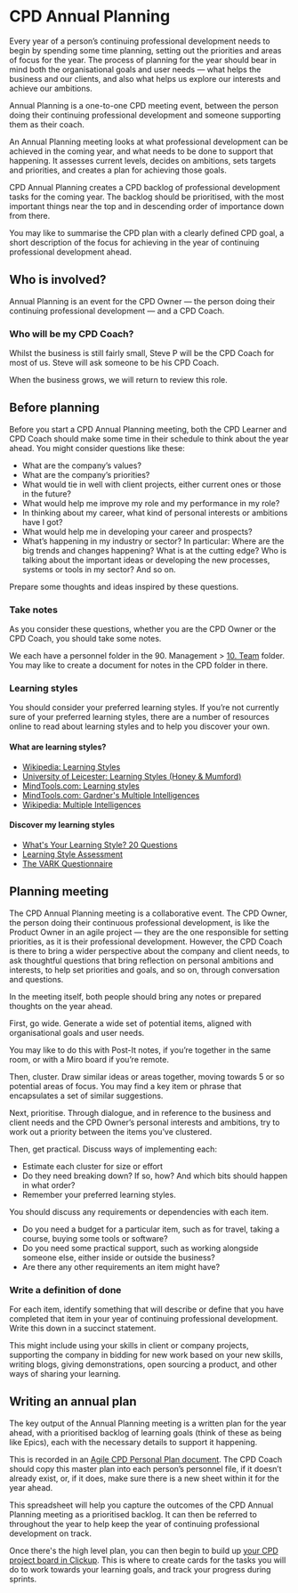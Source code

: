 # CPD Annual Planning

Every year of a person’s continuing professional development needs to begin by spending some time planning, setting out the priorities and areas of focus for the year. The process of planning for the year should bear in mind both the organisational goals and user needs — what helps the business and our clients, and also what helps us explore our interests and achieve our ambitions.

Annual Planning is a one-to-one CPD meeting event, between the person doing their continuing professional development and someone supporting them as their coach.

An Annual Planning meeting looks at what professional development can be achieved in the coming year, and what needs to be done to support that happening. It assesses current levels, decides on ambitions, sets targets and priorities, and creates a plan for achieving those goals.

CPD Annual Planning creates a CPD backlog of professional development tasks for the coming year. The backlog should be prioritised, with the most important things near the top and in descending order of importance down from there.

You may like to summarise the CPD plan with a clearly defined CPD goal, a short description of the focus for achieving in the year of continuing professional development ahead.

## **Who is involved?**

Annual Planning is an event for the CPD Owner — the person doing their continuing professional development — and a CPD Coach.

### **Who will be my CPD Coach?**

Whilst the business is still fairly small, Steve P will be the CPD Coach for most of us. Steve will ask someone to be his CPD Coach.

When the business grows, we will return to review this role.

## **Before planning**

Before you start a CPD Annual Planning meeting, both the CPD Learner and CPD Coach should make some time in their schedule to think about the year ahead. You might consider questions like these:

* What are the company’s values?
* What are the company’s priorities?
* What would tie in well with client projects, either current ones or those in the future?
* What would help me improve my role and my performance in my role?
* In thinking about my career, what kind of personal interests or ambitions have I got?
* What would help me in developing your career and prospects?
* What’s happening in my industry or sector? In particular: Where are the big trends and changes happening? What is at the cutting edge? Who is talking about the important ideas or developing the new processes, systems or tools in my sector? And so on.

Prepare some thoughts and ideas inspired by these questions.

### **Take notes**

As you consider these questions, whether you are the CPD Owner or the CPD Coach, you should take some notes.

We each have a personnel folder in the 90. Management &gt; [10. Team](https://drive.google.com/open?id=0B0adEBtk1YXvN2V4TC1jMUJhNnc) folder. You may like to create a document for notes in the CPD folder in there.

### **Learning styles**

You should consider your preferred learning styles. If you’re not currently sure of your preferred learning styles, there are a number of resources online to read about learning styles and to help you discover your own.

#### **What are learning styles?**

* [Wikipedia: Learning Styles](https://en.wikipedia.org/wiki/Learning_styles)
* [University of Leicester: Learning Styles \(Honey & Mumford\)](https://www2.le.ac.uk/departments/doctoralcollege/training/eresources/teaching/theories/honey-mumford)
* [MindTools.com: Learning styles](https://www.mindtools.com/mnemlsty.html)
* [MindTools.com: Gardner's Multiple Intelligences](https://www.mindtools.com/pages/article/newISS_85.htm)
* [Wikipedia: Multiple Intelligences](https://en.wikipedia.org/wiki/Theory_of_multiple_intelligences)

#### **Discover my learning styles**

* [What's Your Learning Style? 20 Questions](http://www.educationplanner.org/students/self-assessments/learning-styles-quiz.shtml)
* [Learning Style Assessment](https://www.how-to-study.com/learning-style-assessment/)
* [The VARK Questionnaire](https://vark-learn.com/the-vark-questionnaire/)

## **Planning meeting**

The CPD Annual Planning meeting is a collaborative event. The CPD Owner, the person doing their continuous professional development, is like the Product Owner in an agile project — they are the one responsible for setting priorities, as it is their professional development. However, the CPD Coach is there to bring a wider perspective about the company and client needs, to ask thoughtful questions that bring reflection on personal ambitions and interests, to help set priorities and goals, and so on, through conversation and questions.

In the meeting itself, both people should bring any notes or prepared thoughts on the year ahead.

First, go wide. Generate a wide set of potential items, aligned with organisational goals and user needs.

You may like to do this with Post-It notes, if you’re together in the same room, or with a Miro board if you’re remote.

Then, cluster. Draw similar ideas or areas together, moving towards 5 or so potential areas of focus. You may find a key item or phrase that encapsulates a set of similar suggestions.

Next, prioritise. Through dialogue, and in reference to the business and client needs and the CPD Owner’s personal interests and ambitions, try to work out a priority between the items you’ve clustered.

Then, get practical. Discuss ways of implementing each:

* Estimate each cluster for size or effort
* Do they need breaking down? If so, how? And which bits should happen in what order?
* Remember your preferred learning styles.

You should discuss any requirements or dependencies with each item.

* Do you need a budget for a particular item, such as for travel, taking a course, buying some tools or software?
* Do you need some practical support, such as working alongside someone else, either inside or outside the business?
* Are there any other requirements an item might have?

### **Write a definition of done**

For each item, identify something that will describe or define that you have completed that item in your year of continuing professional development. Write this down in a succinct statement.

This might include using your skills in client or company projects, supporting the company in bidding for new work based on your new skills, writing blogs, giving demonstrations, open sourcing a product, and other ways of sharing your learning.

## **Writing an annual plan**

The key output of the Annual Planning meeting is a written plan for the year ahead, with a prioritised backlog of learning goals \(think of these as being like Epics\), each with the necessary details to support it happening.

This is recorded in an [Agile CPD Personal Plan document](https://docs.google.com/spreadsheets/d/1jwWf1atc8IFAH2iVYEu2K7EXVYUr9cYVVkc9QEy0bpw/edit?usp=sharing). The CPD Coach should copy this master plan into each person’s personnel file, if it doesn’t already exist, or, if it does, make sure there is a new sheet within it for the year ahead.

This spreadsheet will help you capture the outcomes of the CPD Annual Planning meeting as a prioritised backlog. It can then be referred to throughout the year to help keep the year of continuing professional development on track.

Once there's the high level plan, you can then begin to build up [your CPD project board in Clickup](https://app.clickup.com/1379027/v/f/2743796). This is where to create cards for the tasks you will do to work towards your learning goals, and track your progress during sprints.  


